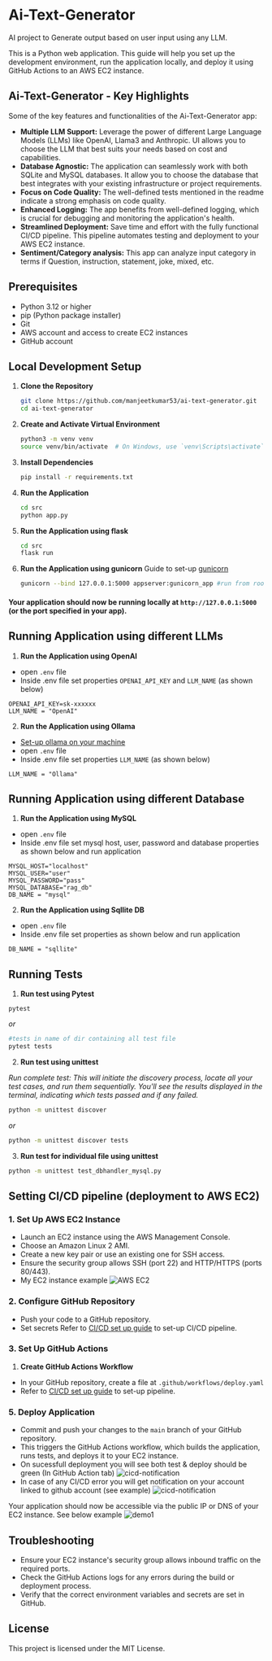 # Ai-Text-Generator

AI project to Generate output based on user input using any LLM.

This is a Python web application. This guide will help you set up the development environment, run the application locally, and deploy it using GitHub Actions to an AWS EC2 instance.

## Ai-Text-Generator - Key Highlights

Some of the key features and functionalities of the Ai-Text-Generator app:

- **Multiple LLM Support:** Leverage the power of different Large Language Models (LLMs) like OpenAI, Llama3 and Anthropic. UI allows you to choose the LLM that best suits your needs based on cost and capabilities.
- **Database Agnostic:** The application can seamlessly work with both SQLite and MySQL databases. It allow you to choose the database that best integrates with your existing infrastructure or project requirements.
- **Focus on Code Quality:** The well-defined tests mentioned in the readme indicate a strong emphasis on code quality.
- **Enhanced Logging:** The app benefits from well-defined logging, which is crucial for debugging and monitoring the application's health.
- **Streamlined Deployment:** Save time and effort with the fully functional CI/CD pipeline. This pipeline automates testing and deployment to your AWS EC2 instance.
- **Sentiment/Category analysis:** This app can analyze input category in terms if Question, instruction, statement, joke, mixed, etc.

## Prerequisites

- Python 3.12 or higher
- pip (Python package installer)
- Git
- AWS account and access to create EC2 instances
- GitHub account

## Local Development Setup

1.  **Clone the Repository**

    ```sh
    git clone https://github.com/manjeetkumar53/ai-text-generator.git
    cd ai-text-generator
    ```

2.  **Create and Activate Virtual Environment**

    ```sh
    python3 -m venv venv
    source venv/bin/activate  # On Windows, use `venv\Scripts\activate`
    ```

3.  **Install Dependencies**

    ```sh
    pip install -r requirements.txt
    ```

4.  **Run the Application**

    ```sh
    cd src
    python app.py
    ```

5.  **Run the Application using flask**

    ```sh
    cd src
    flask run
    ```

6.  **Run the Application using gunicorn** Guide to set-up [gunicorn](setup_gunicorn.md)

    ```sh
    gunicorn --bind 127.0.0.1:5000 appserver:gunicorn_app #run from root project root dir
    ```

#### Your application should now be running locally at `http://127.0.0.1:5000` (or the port specified in your app).

## Running Application using different LLMs

1. **Run the Application using OpenAI**

- open `.env` file
- Inside .env file set properties `OPENAI_API_KEY` and `LLM_NAME` (as shown below)

```properties
OPENAI_API_KEY=sk-xxxxxx
LLM_NAME = "OpenAI"
```

2. **Run the Application using Ollama**

- [Set-up ollama on your machine](https://github.com/ollama/ollama)
- open `.env` file
- Inside .env file set properties `LLM_NAME` (as shown below)

```properties
LLM_NAME = "Ollama"
```

## Running Application using different Database

1. **Run the Application using MySQL**

- open `.env` file
- Inside .env file set mysql host, user, password and database properties as shown below and run application

```properties
MYSQL_HOST="localhost"
MYSQL_USER="user"
MYSQL_PASSWORD="pass"
MYSQL_DATABASE="rag_db"
DB_NAME = "mysql"
```

2. **Run the Application using Sqllite DB**

- open `.env` file
- Inside .env file set properties as shown below and run application

```properties
DB_NAME = "sqllite"
```

## Running Tests

1. **Run test using Pytest**

```shell
pytest
```

_or_

```sh
#tests in name of dir containing all test file
pytest tests
```

2. **Run test using unittest**

_Run complete test: This will initiate the discovery process, locate all your test cases, and run them sequentially. You'll see the results displayed in the terminal, indicating which tests passed and if any failed._

```sh
python -m unittest discover
```

_or_

```sh
python -m unittest discover tests
```

3. **Run test for individual file using unittest**

```sh
python -m unittest test_dbhandler_mysql.py
```

## Setting CI/CD pipeline (deployment to AWS EC2)

### 1. Set Up AWS EC2 Instance

- Launch an EC2 instance using the AWS Management Console.
- Choose an Amazon Linux 2 AMI.
- Create a new key pair or use an existing one for SSH access.
- Ensure the security group allows SSH (port 22) and HTTP/HTTPS (ports 80/443).
- My EC2 instance example
  ![AWS EC2](docs/aws-ec2.png)

### 2. Configure GitHub Repository

- Push your code to a GitHub repository.
- Set secrets Refer to [CI/CD set up guide](setup_cicd.md) to set-up CI/CD pipeline.

### 3. Set Up GitHub Actions

1. **Create GitHub Actions Workflow**

- In your GitHub repository, create a file at `.github/workflows/deploy.yaml`
- Refer to [CI/CD set up guide](setup_cicd.md) to set-up pipeline.

### 5. Deploy Application

- Commit and push your changes to the `main` branch of your GitHub repository.
- This triggers the GitHub Actions workflow, which builds the application, runs tests, and deploys it to your EC2 instance.
- On sucessfull deployment you will see both test & deploy should be green (In GitHub Action tab)
  ![cicd-notification](docs/githubaction.png)
- In case of any CI/CD error you will get notification on your account linked to github account (see example)
  ![cicd-notification](docs/cicd-notification.png)

Your application should now be accessible via the public IP or DNS of your EC2 instance.
See below example
![demo1](docs/demo.png)

## Troubleshooting

- Ensure your EC2 instance's security group allows inbound traffic on the required ports.
- Check the GitHub Actions logs for any errors during the build or deployment process.
- Verify that the correct environment variables and secrets are set in GitHub.

## License

This project is licensed under the MIT License.

